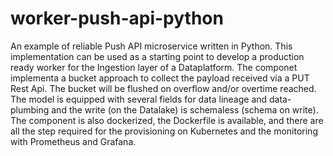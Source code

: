 # worker-push-api-python
An example of reliable Push API microservice written in Python. This implementation can be used as a starting point to develop a production ready worker for the Ingestion layer of a Dataplatform.
The componet implementa a bucket approach to collect the payload received via a PUT Rest Api. The bucket will be flushed on overflow and/or overtime reached.
The model is equipped with several fields for data lineage and data-plumbing and the write (on the Datalake) is schemaless (schema on write).
The component is also dockerized, the Dockerfile is available, and there are all the step required for the provisioning on Kubernetes and the monitoring with Prometheus and Grafana.
